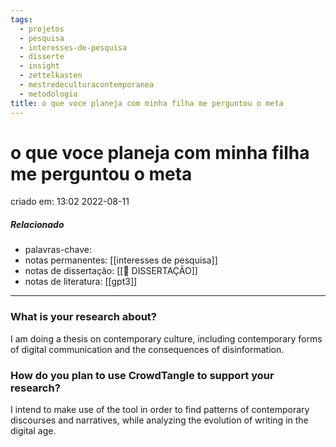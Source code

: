 ```yaml
---
tags:
  - projetos
  - pesquisa
  - interesses-de-pesquisa
  - disserte
  - insight
  - zettelkasten
  - mestredeculturacontemporanea
  - metodologia
title: o que voce planeja com minha filha me perguntou o meta
---
```

# o que voce planeja com minha filha me perguntou o meta
criado em: 13:02 2022-08-11

##### Relacionado
- palavras-chave: 
- notas permanentes: [[interesses de pesquisa]]
- notas de dissertação: [[📕 DISSERTAÇÃO]]
- notas de literatura: [[gpt3]]

---

### What is your research about? 

I am doing a thesis on contemporary culture, including contemporary forms of digital communication and the consequences of disinformation.

### How do you plan to use CrowdTangle to support your research? 

I intend to make use of the tool in order to find patterns of contemporary discourses and narratives, while analyzing the evolution of writing in the digital age.


